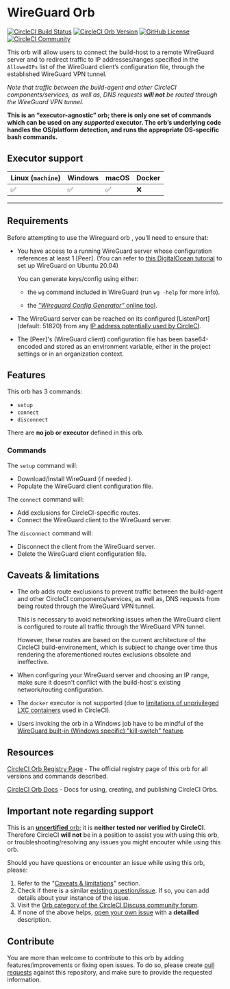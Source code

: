 # WireGuard Orb


[![CircleCI Build Status](https://circleci.com/gh/orbiously/wireguard-orb.svg?style=shield "CircleCI Build Status")](https://circleci.com/gh/orbiously/wireguard-orb) [![CircleCI Orb Version](https://badges.circleci.com/orbs/orbiously/wireguard.svg)](https://circleci.com/orbs/registry/orb/orbiously/wireguard) [![GitHub License](https://img.shields.io/badge/license-MIT-lightgrey.svg)](https://raw.githubusercontent.com/orbiously/wireguard-orb/master/LICENSE) [![CircleCI Community](https://img.shields.io/badge/community-CircleCI%20Discuss-343434.svg)](https://discuss.circleci.com/c/ecosystem/orbs)

This orb will allow users to connect the build-host to a remote WireGuard server and to redirect traffic to IP addresses/ranges specified in the `AllowedIPs` list of the WireGuard client’s configuration file, through the established WireGuard VPN tunnel.

_Note that traffic between the build-agent and other CircleCI components/services, as well as, DNS requests **will not** be routed through the WireGuard VPN tunnel._

**This is an “executor-agnostic” orb; there is only one set of commands which can be used on any _supported_ executor. The orb’s underlying code handles the OS/platform detection, and runs the appropriate OS-specific bash commands.**

## Executor support

| Linux (`machine`)  | Windows | macOS  | Docker |
| ------------- | ------------- | ------------- | ------------- |
| :white_check_mark:  | :white_check_mark:  | :white_check_mark:  | :x:  |

---

## Requirements

Before attempting to use the Wireguard orb , you’ll need to ensure that:

- You have access to a running WireGuard server whose configuration references at least 1 [Peer]. (You can refer to [this DigitalOcean tutorial](https://www.digitalocean.com/community/tutorials/how-to-set-up-wireguard-on-ubuntu-20-04) to set up WireGuard on Ubuntu 20.04)
    
  You can generate keys/config using either:

  - the `wg` command included in WireGuard (run `wg -help` for more info).
    
  - the [_"Wireguard Config Generator”_ online tool](https://www.wireguardconfig.com/).

- The WireGuard server can be reached on its configured [ListenPort] (default: 51820) from any [IP address potentially used by CircleCI](https://circleci.com/docs/2.0/ip-ranges/#aws-and-gcp-ip-addresses). 

- The [Peer]'s (WireGuard client) configuration file has been base64-encoded and stored as an environment variable, either in the project settings or in an organization context.


## Features

This orb has 3 commands:
- `setup`
- `connect`
- `disconnect`

There are **no job or executor** defined in this orb.

### Commands

The `setup` command will:
- Download/Install WireGuard (if needed ).
- Populate the WireGuard client configuration file.

The `connect` command will:
- Add exclusions for CircleCI-specific routes.
- Connect the WireGuard client to the WireGuard server.

The `disconnect` command will:
- Disconnect the client from the WireGuard server.
- Delete the WireGuard client configuration file.


## Caveats & limitations

- The orb adds route exclusions to prevent traffic between the build-agent and other CircleCI components/services, as well as, DNS requests from being routed through the WireGuard VPN tunnel.

  This is necessary to avoid networking issues when the WireGuard client is configured to route all traffic through the WireGuard VPN tunnel.
  
  However, these routes are based on the current architecture of the CircleCI build-environement, which is subject to change over time thus rendering the aforementioned routes exclusions obsolete and ineffective.

- When configuring your WireGuard server and choosing an IP range, make sure it doesn't conflict with the build-host's existing network/routing configuration.

- The `docker` executor is not supported (due to [limitations of unprivileged LXC containers](https://circleci.com/blog/vpns-and-why-they-don-t-work/) used in CircleCI).

- Users invoking the orb in a Windows job have to be mindful of the [WireGuard built-in (Windows specific) "kill-switch" feature](https://git.zx2c4.com/wireguard-windows/about/docs/netquirk.md).

## Resources

[CircleCI Orb Registry Page](https://circleci.com/orbs/registry/orb/orbiously/wireguard) - The official registry page of this orb for all versions and commands described.

[CircleCI Orb Docs](https://circleci.com/docs/2.0/orb-intro/#section=configuration) - Docs for using, creating, and publishing CircleCI Orbs.

## Important note regarding support

This is an [**uncertified** orb](https://circleci.com/docs/orbs-faq#using-uncertified-orbs); it is **neither tested nor verified by CircleCI**. Therefore CircleCI **will not** be in a position to assist you with using this orb, or troubleshooting/resolving any issues you might encouter while using this orb.

Should you have questions or encounter an issue while using this orb, please:

1. Refer to the "[Caveats & limitations](https://github.com/orbiously/wireguard-orb/README.md#caveats--limitations)" section.
2. Check if there is a similar [existing question/issue](https://github.com/orbiously/wireguard-orb/issues). If so, you can add details about your instance of the issue.
3. Visit the [Orb category of the CircleCI Discuss community forum](https://discuss.circleci.com/c/orbs). 
4. If none of the above helps, [open your own issue](https://github.com/orbiously/wireguard-orb/issues/new/choose) with a **detailled** description.

## Contribute

You are more than welcome to contribute to this orb by adding features/improvements or fixing open issues. To do so, please create [pull requests](https://github.com/orbiously/wireguard-orb/pulls) against this repository, and make sure to provide the requested information.